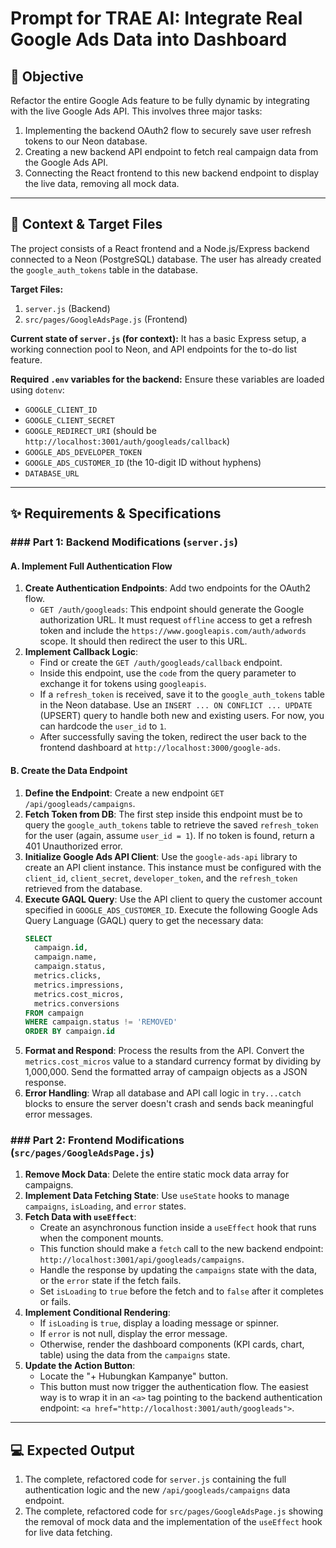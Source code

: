 # Prompt for TRAE AI: Integrate Real Google Ads Data into Dashboard

## 🎯 Objective

Refactor the entire Google Ads feature to be fully dynamic by integrating with the live Google Ads API. This involves three major tasks:
1.  Implementing the backend OAuth2 flow to securely save user refresh tokens to our Neon database.
2.  Creating a new backend API endpoint to fetch real campaign data from the Google Ads API.
3.  Connecting the React frontend to this new backend endpoint to display the live data, removing all mock data.

---

## 📝 Context & Target Files

The project consists of a React frontend and a Node.js/Express backend connected to a Neon (PostgreSQL) database. The user has already created the `google_auth_tokens` table in the database.

**Target Files:**
1.  `server.js` (Backend)
2.  `src/pages/GoogleAdsPage.js` (Frontend)

**Current state of `server.js` (for context):**
It has a basic Express setup, a working connection pool to Neon, and API endpoints for the to-do list feature.

**Required `.env` variables for the backend:**
Ensure these variables are loaded using `dotenv`:
* `GOOGLE_CLIENT_ID`
* `GOOGLE_CLIENT_SECRET`
* `GOOGLE_REDIRECT_URI` (should be `http://localhost:3001/auth/googleads/callback`)
* `GOOGLE_ADS_DEVELOPER_TOKEN`
* `GOOGLE_ADS_CUSTOMER_ID` (the 10-digit ID without hyphens)
* `DATABASE_URL`

---

## ✨ Requirements & Specifications

### ### Part 1: Backend Modifications (`server.js`)

#### A. Implement Full Authentication Flow
1.  **Create Authentication Endpoints**: Add two endpoints for the OAuth2 flow.
    * `GET /auth/googleads`: This endpoint should generate the Google authorization URL. It must request `offline` access to get a refresh token and include the `https://www.googleapis.com/auth/adwords` scope. It should then redirect the user to this URL.
2.  **Implement Callback Logic**:
    * Find or create the `GET /auth/googleads/callback` endpoint.
    * Inside this endpoint, use the `code` from the query parameter to exchange it for tokens using `googleapis`.
    * If a `refresh_token` is received, save it to the `google_auth_tokens` table in the Neon database. Use an `INSERT ... ON CONFLICT ... UPDATE` (UPSERT) query to handle both new and existing users. For now, you can hardcode the `user_id` to `1`.
    * After successfully saving the token, redirect the user back to the frontend dashboard at `http://localhost:3000/google-ads`.

#### B. Create the Data Endpoint
1.  **Define the Endpoint**: Create a new endpoint `GET /api/googleads/campaigns`.
2.  **Fetch Token from DB**: The first step inside this endpoint must be to query the `google_auth_tokens` table to retrieve the saved `refresh_token` for the user (again, assume `user_id = 1`). If no token is found, return a 401 Unauthorized error.
3.  **Initialize Google Ads API Client**: Use the `google-ads-api` library to create an API client instance. This instance must be configured with the `client_id`, `client_secret`, `developer_token`, and the `refresh_token` retrieved from the database.
4.  **Execute GAQL Query**: Use the API client to query the customer account specified in `GOOGLE_ADS_CUSTOMER_ID`. Execute the following Google Ads Query Language (GAQL) query to get the necessary data:
    ```sql
    SELECT
      campaign.id,
      campaign.name,
      campaign.status,
      metrics.clicks,
      metrics.impressions,
      metrics.cost_micros,
      metrics.conversions
    FROM campaign
    WHERE campaign.status != 'REMOVED'
    ORDER BY campaign.id
    ```
5.  **Format and Respond**: Process the results from the API. Convert the `metrics.cost_micros` value to a standard currency format by dividing by 1,000,000. Send the formatted array of campaign objects as a JSON response.
6.  **Error Handling**: Wrap all database and API call logic in `try...catch` blocks to ensure the server doesn't crash and sends back meaningful error messages.

### ### Part 2: Frontend Modifications (`src/pages/GoogleAdsPage.js`)

1.  **Remove Mock Data**: Delete the entire static mock data array for campaigns.
2.  **Implement Data Fetching State**: Use `useState` hooks to manage `campaigns`, `isLoading`, and `error` states.
3.  **Fetch Data with `useEffect`**:
    * Create an asynchronous function inside a `useEffect` hook that runs when the component mounts.
    * This function should make a `fetch` call to the new backend endpoint: `http://localhost:3001/api/googleads/campaigns`.
    * Handle the response by updating the `campaigns` state with the data, or the `error` state if the fetch fails.
    * Set `isLoading` to `true` before the fetch and to `false` after it completes or fails.
4.  **Implement Conditional Rendering**:
    * If `isLoading` is `true`, display a loading message or spinner.
    * If `error` is not null, display the error message.
    * Otherwise, render the dashboard components (KPI cards, chart, table) using the data from the `campaigns` state.
5.  **Update the Action Button**:
    * Locate the "+ Hubungkan Kampanye" button.
    * This button must now trigger the authentication flow. The easiest way is to wrap it in an `<a>` tag pointing to the backend authentication endpoint: `<a href="http://localhost:3001/auth/googleads">`.

---

## 💻 Expected Output

1.  The complete, refactored code for `server.js` containing the full authentication logic and the new `/api/googleads/campaigns` data endpoint.
2.  The complete, refactored code for `src/pages/GoogleAdsPage.js` showing the removal of mock data and the implementation of the `useEffect` hook for live data fetching.